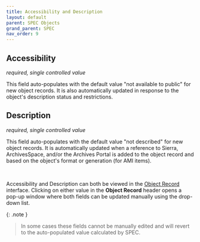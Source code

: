 ```yaml
---
title: Accessibility and Description
layout: default
parent: SPEC Objects
grand_parent: SPEC
nav_order: 9
---
```


## Accessibility
*required, single controlled value*

This field auto-populates with the default value "not available to public" for new object records. It is also automatically updated in response to the object's description status and restrictions. 


## Description
*required, single controlled value*

This field auto-populates with the default value "not described" for new object records. It is automatically updated when a reference to Sierra, ArchivesSpace, and/or the Archives Portal is added to the object record and based on the object's format or generation (for AMI items).


&nbsp; 
&nbsp; 

Accessibility and Description can both be viewed in the [Object Record](https://nypl.github.io/pres-docs/spec/specObjectsObjectRecord.html) interface. Clicking on either value in the **Object Record** header opens a pop-up window where both fields can be updated manually using the drop-down list. 

{: .note }
> In some cases these fields cannot be manually edited and will revert to the auto-populated value calculated by SPEC.



